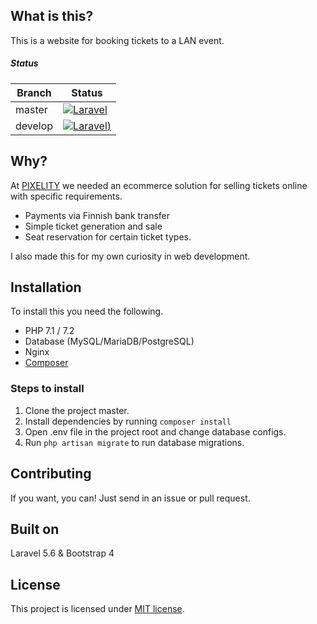 ## What is this?

This is a website for booking tickets to a LAN event.

##### Status

| Branch  | Status |
|---------|--------|
| master  | [![Laravel](https://github.com/mirorauhala/tickets/workflows/Laravel/badge.svg?branch=master)](https://github.com/mirorauhala/tickets/actions?query=workflow%3ALaravel+branch%3Amaster) |
| develop | [![Laravel](https://github.com/mirorauhala/tickets/workflows/Laravel/badge.svg?branch=develop))](https://github.com/mirorauhala/tickets/actions?query=workflow%3ALaravel+branch%3Adevelop) |


## Why?

At [PIXELITY](https://pixelity.fi) we needed an ecommerce solution for selling tickets online with specific requirements.

- Payments via Finnish bank transfer
- Simple ticket generation and sale
- Seat reservation for certain ticket types.

I also made this for my own curiosity in web development.

## Installation

To install this you need the following.

- PHP 7.1 / 7.2
- Database (MySQL/MariaDB/PostgreSQL)
- Nginx
- [Composer](https://getcomposer.org)

### Steps to install

1. Clone the project master.
2. Install dependencies by running `composer install`
3. Open .env file in the project root and change database configs.
4. Run `php artisan migrate` to run database migrations.

## Contributing

If you want, you can! Just send in an issue or pull request.

## Built on

Laravel 5.6 & Bootstrap 4

## License

This project is licensed under [MIT license](http://opensource.org/licenses/MIT).
